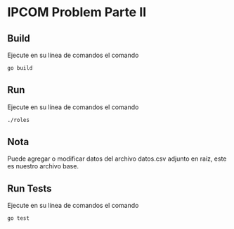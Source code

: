 
# IPCOM Problem Parte II

## Build

Ejecute en su línea de comandos el comando

```bash
go build
```

## Run

Ejecute en su línea de comandos el comando

```bash
./roles
```

## Nota

Puede agregar o modificar datos del archivo datos.csv adjunto en raíz, este es nuestro archivo base.

## Run Tests

Ejecute en su línea de comandos el comando

```bash
go test
```
